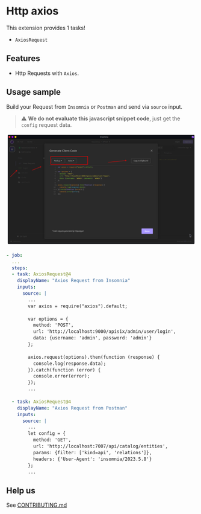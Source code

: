 # Http axios

This extension provides 1 tasks!

* `AxiosRequest`

## Features

* Http Requests with `Axios`.


## Usage sample

Build your Request from `Insomnia` or `Postman` and send via `source` input.

> ⚠️ **We do not evaluate this javascript snippet code**, just get the `config` request data.

![Insomnia](./docs/copy-from-insomnia.png)




```yaml
- job:
  ...
  steps:
  - task: AxiosRequest@4
    displayName: "Axios Request from Insomnia"
    inputs:
      source: |
        ...
        var axios = require("axios").default;

        var options = {
          method: 'POST',
          url: 'http://localhost:9000/apisix/admin/user/login',
          data: {username: 'admin', password: 'admin'}
        };

        axios.request(options).then(function (response) {
          console.log(response.data);
        }).catch(function (error) {
          console.error(error);
        });
        ...

  - task: AxiosRequest@4
    displayName: "Axios Request from Postman"
    inputs:
      source: |
        ...
        let config = {
          method: 'GET',
          url: 'http://localhost:7007/api/catalog/entities',
          params: {filter: ['kind=api', 'relations']},
          headers: {'User-Agent': 'insomnia/2023.5.8'}
        };
        ...


```

## Help us

See [CONTRIBUTING.md](https://github.com/alelltech/azdo-http-axios/blob/main/CONTRIBUTING.md)



